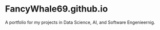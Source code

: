 # FancyWhale69.github.io
A portfolio for my projects in Data Science, AI, and Software Engenieernig.
